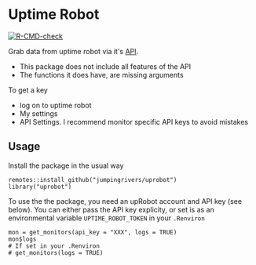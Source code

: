 # Uptime Robot

<!-- badges: start -->
  [![R-CMD-check](https://github.com/jumpingrivers/uprobot/workflows/R-CMD-check/badge.svg)](https://github.com/jumpingrivers/uprobot/actions)
<!-- badges: end -->

Grab data from uptime robot via it's [API](https://uptimerobot.com/api).

  * This package does not include all features of the API
  * The functions it does have, are missing arguments

To get a key

  * log on to uptime robot
  * My settings
  * API Settings. I recommend monitor specific API keys to avoid mistakes
  
## Usage

Install the package in the usual way

```
remotes::install_github("jumpingrivers/uprobot")
library("uprobot")
```
To use the the package, you need an upRobot account and API key (see below). 
You can either pass the API key explicity, or set is as an environmental
variable `UPTIME_ROBOT_TOKEN` in your `.Renviron`
```
mon = get_monitors(api_key = "XXX", logs = TRUE)
mon$logs
# If set in your .Renviron
# get_monitors(logs = TRUE)
```
